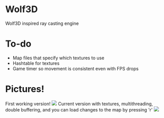 # Wolf3D
Wolf3D inspired ray casting engine
# To-do
- Map files that specify which textures to use
- Hashtable for textures
- Game timer so movement is consistent even with FPS drops
# Pictures!
First working version!
![](https://i.imgur.com/knFf2eX.png)
Current version with textures, multithreading, double buffering, and you can load changes to the map by pressing 'r'
![](https://i.imgur.com/Zfj2kiD.png)
